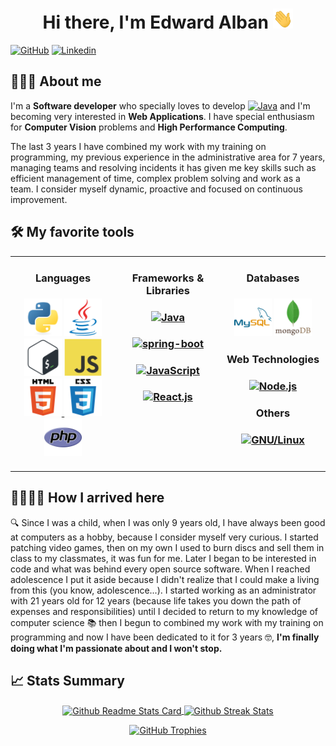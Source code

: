<h1 align="center">Hi there, I'm Edward Alban <img src="https://raw.githubusercontent.com/ABSphreak/ABSphreak/master/gifs/Hi.gif" height="32"/></h1>
<a href="https://github.com/EdwardInDev" target="_blank"> <img alt="GitHub" title="Edward-Alban" src=https://img.shields.io/badge/-Github-black?style=flat&logo=github></a>
<a href="https://www.linkedin.com/in/edward-alban-imbaquingo-02757a32a" target="_blank"> <img alt="Linkedin" title="Edward-alban" src=https://img.shields.io/badge/-LinkedIn-blue?style=flat&logo=Linkedin&logoColor=white></a>
<!-- <a href="https://stackoverflow.com/story/" target="_blank"> <img alt="StackOverflow" title="" src=https://img.shields.io/badge/-Stack%20overflow-FE7A16?style=flat&logo=stack-overflow&logoColor=white></a> -->

## 👨🏻‍💻 About me

I'm a **Software developer** who specially loves to develop <a href=https://www.java.com/ target="_blank"><img alt="Java" title="Java" src="https://img.shields.io/badge/Java-%23ED8B00.svg?flat&logo=java&logoColor=white"/></a> and I'm becoming very interested in **Web Applications**. I have special enthusiasm for **Computer Vision** problems and **High Performance Computing**.

The last 3 years I have combined my work with my training on programming, my previous experience in the administrative area for 7 years, managing teams and resolving incidents it has given me key skills such as efficient management of time, complex problem solving and work as a team. I consider myself dynamic, proactive and focused on continuous improvement.


## 🛠️ My favorite tools

<table><tr><td valign="top" align="center" width="32%">

<h3 align="center"> Languages <h3>  
<div align="center">  
<a href="https://www.python.org" target="_blank"> <img src="https://raw.githubusercontent.com/devicons/devicon/master/icons/python/python-original.svg" alt="Python" title="Python" height=60/></a>
    <a href="https://www.java.com" target="_blank"> <img src="https://raw.githubusercontent.com/devicons/devicon/master/icons/java/java-original.svg" alt="Java" title ="Java" height=60/></a>
    <a href="https://www.gnu.org/software/bash/" target="_blank"> <img src="https://raw.githubusercontent.com/devicons/devicon/7a4ca8aa871d6dca81691e018d31eed89cb70a76/icons/bash/bash-original.svg" alt="Bash" title="GNU Bash" height=60/></a>
    <a href="https://developer.mozilla.org/en-US/docs/Web/JavaScript" target="_blank"> <img src="https://raw.githubusercontent.com/devicons/devicon/master/icons/javascript/javascript-original.svg" alt="JavaScript" title="JavaScript" height=60/> </a>
    <a href="https://www.w3schools.com/html/" target="_blank"> <img src="https://raw.githubusercontent.com/devicons/devicon/master/icons/html5/html5-original-wordmark.svg" alt="HTML5" title="HTML5" height=60/> 
    <a href="https://www.w3schools.com/css/" target="_blank"> <img src="https://raw.githubusercontent.com/devicons/devicon/master/icons/css3/css3-original-wordmark.svg" alt="CSS3" title="CSS3" height=60/></a>
    <a href="https://www.php.net/" target="_blank"> <img src="https://raw.githubusercontent.com/devicons/devicon/7a4ca8aa871d6dca81691e018d31eed89cb70a76/icons/php/php-original.svg" alt="PHP" title="PHP" height=60/></a>
</div></td><td valign="top" width="32%">
<h3 align="center"> Frameworks & Libraries <h3>  
<div align="center">  
<h4 aling="left"> <a href=https://www.java.com/ target="_blank"><img alt="Java" title="Java" src="https://img.shields.io/badge/Java-%23ED8B00.svg?flat&logo=java&logoColor=white"/></a></h4>
    <p>
    <a href="https://spring.io/projects/spring-boot" target="_blank"><img alt="spring-boot" title="spring-boot" src="https://upload.wikimedia.org/wikipedia/commons/7/79/Spring_Boot.svg" height=45></a>
    </p>
    <h4 aling="left"><a href=https://developer.mozilla.org/en-US/docs/Web/JavaScript target="_blank"><img alt=JavaScript title="JavaScript" src="https://img.shields.io/badge/JavaScript-%23323330.svg?style=flat&logo=javascript&logoColor=%23F7DF1E"></a></h4>
    <p>
        <a href="https://reactjs.org/" target="_blank"><img alt="React.js" title="React.js" src="https://upload.wikimedia.org/wikipedia/commons/a/a7/React-icon.svg" height=50></a>
    </p>
    
</div></td><td valign="top" align="center" width="32%">
<h3 align="center"> Databases <h3>  
<div align="center">  
   <a href="https://www.mysql.com/" target="_blank"> <img src="https://raw.githubusercontent.com/devicons/devicon/master/icons/mysql/mysql-original-wordmark.svg" alt="MySQL" height=60/></a> 
   <a href="https://www.mongodb.com/" target="_blank"> <img src="https://raw.githubusercontent.com/devicons/devicon/master/icons/mongodb/mongodb-original-wordmark.svg" alt="MongoDB" height=60/></a>
</div>
<h3 align="center"> Web Technologies <h3>  
<div align="center">
    <a href="https://nodejs.org/" target="_blank"><img alt="Node.js" title="Node.js" src="https://upload.wikimedia.org/wikipedia/commons/d/d9/Node.js_logo.svg" height=40></a>
</div>
<h3 align="center"> Others <h3>  
<div align="center">
    <a href="https://www.gnu.org/home.en.html" target="_blank"> <img src="https://upload.wikimedia.org/wikipedia/commons/3/35/Tux.svg" alt="GNU/Linux" title="GNU/Linux" height=40/></a>
 </div>
</td>
</tr>
</table>

 ## 🏃🏻‍♂️‍➡️ How I arrived here

🔍 Since I was a child, when I was only 9 years old, I have always been good at computers as a hobby, because I consider myself very curious. I started patching video games, then on my own I used to burn discs and sell them in class to my classmates, it was fun for me. Later I began to be interested in code and what was behind every open source software. When I reached adolescence I put it aside because I didn't realize that I could make a living from this (you know, adolescence...). I started working as an administrator with 21 years old for 12 years (because life takes you down the path of expenses and responsibilities) until I decided to return to my knowledge of computer science 📚 then I begun to combined my work with my training on programming and now I have been dedicated to it for 3 years 🤓, **I'm finally doing what I'm passionate about and I won't stop.**

## :chart_with_upwards_trend: Stats Summary

<p align="center">
    <a href="https://github.com/EdwardInDev">
        <img height="175" align="center" src="https://github-readme-stats.vercel.app/api?username=EdwardInDev&show_icons=true&theme=transparent&hide=prs&include_all_commits=true&card_width=300" alt="Github Readme Stats Card"/>
    </a>
    <a href="https://github.com/EdwardInDev">
        <img height="175" align="center" src="https://streak-stats.demolab.com/?user=EdwardInDev&theme=transparent&hide_current_streak=true&card_width=400" alt="Github Streak Stats"/>
    </a>
</p>

<div align="center">
    <a href="https://github.com/EdwardInDev">
        <img src="https://github-profile-trophy.vercel.app/?username=EdwardInDev&theme=discord&title=MultiLanguage,Stars,Commits,Repositories,Experiece,Followers&column=-1" alt="GitHub Trophies"/>
    </a>
</div>

<!--
**EdwardInDev/EdwardInDev** is a ✨ _special_ ✨ repository because its `README.md` (this file) appears on your GitHub profile.

Here are some ideas to get you started:

- 🔭 I’m currently working on ...
- 🌱 I’m currently learning ...
- 👯 I’m looking to collaborate on ...
- 🤔 I’m looking for help with ...
- 💬 Ask me about ...
- 📫 How to reach me: ...
- 😄 Pronouns: ...
- ⚡ Fun fact: ...
-->
